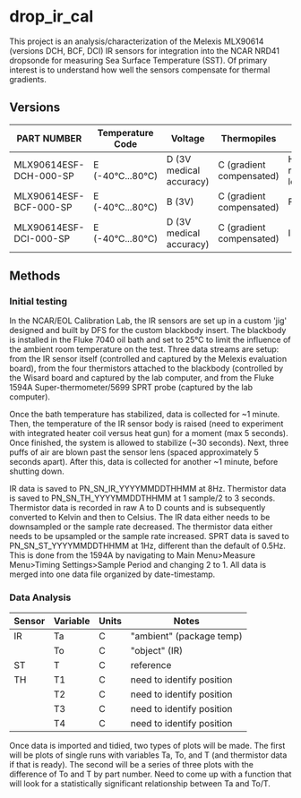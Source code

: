 # drop_ir_cal
This project is an analysis/characterization of the Melexis MLX90614 (versions DCH, BCF, DCI) IR sensors for integration into the NCAR NRD41 dropsonde for measuring Sea Surface Temperature (SST). Of primary interest is to understand how well the sensors compensate for thermal gradients.

## Versions
|PART NUMBER           |Temperature Code|Voltage                |Thermopiles             |FOV                     |
|----------------------|----------------|-----------------------|------------------------|------------------------|
|MLX90614ESF-DCH-000-SP|E (-40°C...80°C)|D (3V medical accuracy)|C (gradient compensated)|H (12°, refractive lens)|
|MLX90614ESF-BCF-000-SP|E (-40°C...80°C)|B (3V)                 |C (gradient compensated)|F (10°)                 |
|MLX90614ESF-DCI-000-SP|E (-40°C...80°C)|D (3V medical accuracy)|C (gradient compensated)|I (5°)                  |

## Methods

### Initial testing
In the NCAR/EOL Calibration Lab, the IR sensors are set up in a custom 'jig' designed and built by DFS for the custom blackbody insert. The blackbody is installed in the Fluke 7040 oil bath and set to 25°C to limit the influence of the ambient room temperature on the test. Three data streams are setup: from the IR sensor itself (controlled and captured by the Melexis evaluation board), from the four thermistors attached to the blackbody (controlled by the Wisard board and captured by the lab computer, and from the Fluke 1594A Super-thermometer/5699 SPRT probe (captured by the lab computer).

Once the bath temperature has stabilized, data is collected for ~1 minute. Then, the temperature of the IR sensor body is raised (need to experiment with integrated heater coil versus heat gun) for a moment (max 5 seconds). Once finished, the system is allowed to stabilize (~30 seconds). Next, three puffs of air are blown past the sensor lens (spaced approximately 5 seconds apart). After this, data is collected for another ~1 minute, before shutting down.

IR data is saved to PN_SN_IR_YYYYMMDDTHHMM at 8Hz. Thermistor data is saved to PN_SN_TH_YYYYMMDDTHHMM at 1 sample/2 to 3 seconds. Thermistor data is recorded in raw A to D counts and is subsequently converted to Kelvin and then to Celsius. The IR data either needs to be downsampled or the sample rate decreased. The thermistor data either needs to be upsampled or the sample rate increased. SPRT data is saved to PN_SN_ST_YYYYMMDDTHHMM at 1Hz, different than the default of 0.5Hz. This is done from the 1594A by navigating to Main Menu>Measure Menu>Timing Settings>Sample Period and changing 2 to 1. All data is merged into one data file organized by date-timestamp.

### Data Analysis

|Sensor|Variable|Units|Notes                     |
|------|--------|-----|--------------------------|
|IR    |Ta      |C    |"ambient" (package temp)  |
|      |To      |C    |"object" (IR)             |
|ST    |T       |C    |reference                 |
|TH    |T1      |C    |need to identify position |
|      |T2      |C    |need to identify position |
|      |T3      |C    |need to identify position |
|      |T4      |C    |need to identify position |

Once data is imported and tidied, two types of plots will be made. The first will be plots of single runs with variables Ta, To, and T (and thermistor data if that is ready). The second will be a series of three plots with the difference of To and T by part number. Need to come up with a function that will look for a statistically significant relationship between Ta and To/T.
